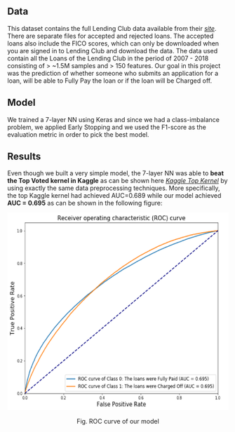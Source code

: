 ## Data

This dataset contains the full Lending Club data available from their [*site*](https://www.lendingclub.com/info/download-data.action). There are separate files for accepted and rejected loans. The accepted loans also include the FICO scores, which can only be downloaded when you are signed in to Lending Club and download the data. The data used contain all the Loans of the Lending Club in the period of 2007 - 2018 consisting of > ~1.5M samples and > 150 features. Our goal in this project was the prediction of whether someone who submits an application for a loan, will be able to Fully Pay the loan or if the loan will be Charged off.

## Model
We trained a 7-layer NN using Keras and since we had a class-imbalance problem, we applied Early Stopping and we used the F1-score as the evaluation metric in order to pick the best model.

## Results
Even though we built a very simple model, the 7-layer NN was able to **beat the Top Voted kernel in Kaggle** as can be shown here [*Kaggle Top Kernel*](https://www.kaggle.com/pileatedperch/predicting-charge-off-from-initial-listing-data) by using exactly the same data preprocessing techniques. More specifically, the top Kaggle kernel had achieved AUC=0.689 while our model achieved **AUC = 0.695** as can be shown in the following figure:

<p align="center">
    <img src="plot.png" height="450"/>
    <p align="center">Fig. ROC curve of our model</p>
</p>

